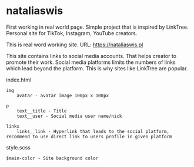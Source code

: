 # nataliaswis
First working in real world page. Simple project that is inspired by LinkTree. Personal site for TikTok, Instagram, YouTube creators.

This is real word working site.
URL: https://nataliaswis.pl

This site contains links to social media accounts. That helps creator to promote their work. Social media platforms limits the numbers of links which lead beyond the platform. This is why sites like LinkTree are popular.



index.html

    img
        avatar - avatar image 100px x 100px

    p
        text__title - Title
        text__user - Social media user name/nick

    links
        links__link - Hyperlink that leads to the social platform, recommend to use direct link to users profile in given platform



style.scss

    $main-color - Site background color
